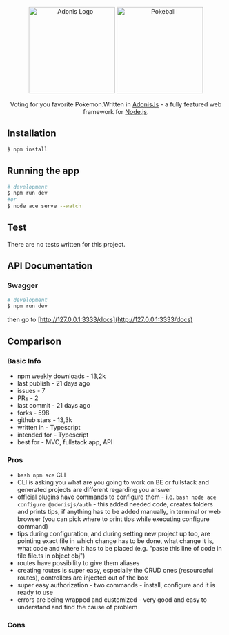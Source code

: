 <p align="center">
  <a href="https://adonisjs.com/" target="blank"><img src="https://avatars.githubusercontent.com/u/13810373?s=200&v=4" width="200" alt="Adonis Logo" /></a>
  <a href="." target="blank"><img src="https://seeklogo.com/images/P/pokeball-logo-DC23868CA1-seeklogo.com.png" width="200" alt="Pokeball" /></a>
</p>

  <p align="center">Voting for you favorite Pokemon.Written in <a href="https://github.com/adonisjs" target="_blank">AdonisJs</a> - a fully featured web framework for <a href="http://nodejs.org" target="_blank">Node.js</a>.</p>
    <p align="center">
</p>

## Installation

```bash
$ npm install
```

## Running the app

```bash
# development
$ npm run dev
#or
$ node ace serve --watch

```

## Test

There are no tests written for this project.

## API Documentation

### Swagger

```bash
# development
$ npm run dev
```

then go to [http://127.0.0.1:3333/docs](http://127.0.0.1:3333/docs)

## Comparison

### Basic Info

- npm weekly downloads - 13,2k
- last publish - 21 days ago
- issues - 7
- PRs - 2
- last commit - 21 days ago
- forks - 598
- github stars - 13,3k
- written in - Typescript
- intended for - Typescript
- best for - MVC, fullstack app, API

### Pros

- ```bash npm ace``` CLI
- CLI is asking you what are you going to work on BE or fullstack and generated projects are different regarding you answer
- official plugins have commands to configure them - i.e. ```bash node ace configure @adonisjs/auth``` - this added needed code, creates folders and prints tips, if anything has to be added manually, in terminal or web browser (you can pick where to print tips while executing configure command)
- tips during configuration, and during setting new project up too, are pointing exact file in which change has to be done, what change it is, what code and where it has to be placed (e.g. "paste this line of code in file file.ts in object obj")
- routes have possibility to give them aliases
- creating routes is super easy, especially the CRUD ones (resourceful routes), controllers are injected out of the box
- super easy authorization - two commands - install, configure and it is ready to use
- errors are being wrapped and customized - very good and easy to understand and find the cause of problem

### Cons

